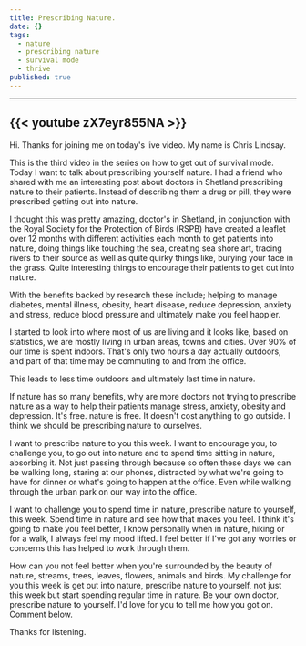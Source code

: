 ```yaml
---
title: Prescribing Nature.
date: {}
tags:
  - nature
  - prescribing nature
  - survival mode
  - thrive
published: true
---
```


---
{{< youtube zX7eyr855NA >}}
---


Hi. Thanks for joining me on today's live video. My name is Chris Lindsay. 

This is the third video in the series on how to get out of survival mode. Today I want to talk about prescribing yourself nature. I had a friend who shared with me an interesting post about doctors in Shetland prescribing nature to their patients. Instead of describing them a drug or pill, they were prescribed getting out into nature.

I thought this was pretty amazing, doctor's in Shetland, in conjunction with the Royal Society for the Protection of Birds (RSPB) have created a leaflet over 12 months with different activities each month to get patients into nature, doing things like touching the sea, creating sea shore art, tracing rivers to their source as well as quite quirky things like, burying your face in the grass. Quite interesting things to encourage their patients to get out into nature.

With the benefits backed by research these include; helping to manage diabetes, mental illness, obesity, heart disease, reduce depression, anxiety and stress, reduce blood pressure and ultimately make you feel happier. 

I started to look into where most of us are living and it looks like, based on statistics, we are mostly living in urban areas, towns and cities. Over 90% of our time is spent indoors. That's only two hours a day actually outdoors, and part of that time may be commuting to and from the office.

This leads to less time outdoors and ultimately last time in nature. 

If nature has so many benefits, why are more  doctors not trying to prescribe nature as a way to help their patients manage stress, anxiety, obesity and depression. It's free. nature is free. It doesn't cost anything to go outside.
I think we should be prescribing nature to ourselves. 

I want to prescribe nature to you this week. I want to encourage you, to challenge you, to go out into nature and to spend time sitting in nature, absorbing it. Not just passing through because so often these days we can be walking long, staring at our phones, distracted by what we're going to have for dinner or what's going to happen at the office. Even while walking through the urban park on our way into the office.

I want to challenge you to spend time in nature, prescribe nature to yourself, this week. Spend time in nature and see how that makes you feel. I think it's going to make you feel better, I know personally when in nature, hiking or for a walk, I always feel my mood lifted. I feel better if I've got any worries or concerns this has helped to work through them.

How can you not feel better when you're surrounded by the beauty of nature, streams, trees, leaves, flowers, animals and birds. My challenge for you this week is get out into nature, prescribe nature to yourself, not just this week but start spending regular time in nature. Be your own doctor, prescribe nature to yourself. I'd love for you to tell me how you got on. Comment below. 

Thanks for listening.
